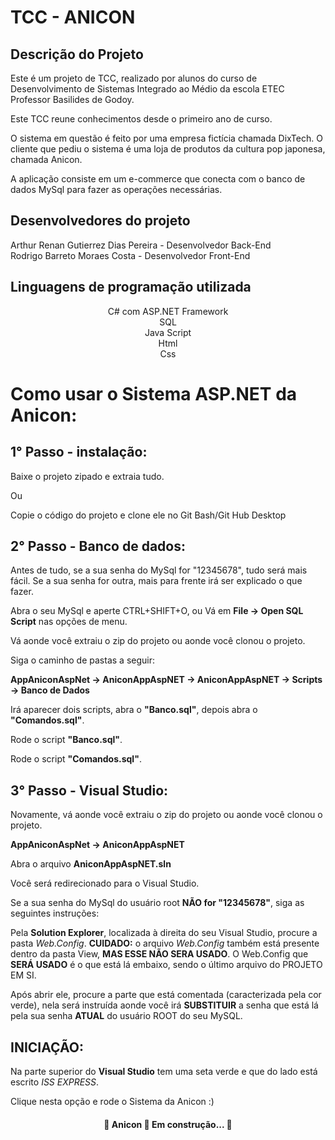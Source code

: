 # TCC - ANICON

## Descrição do Projeto
<p>Este é um projeto de TCC, realizado por alunos do curso de Desenvolvimento de Sistemas Integrado ao Médio da escola ETEC Professor Basilides de Godoy.</p>
<p>Este TCC reune conhecimentos desde o primeiro ano de curso.</p>
<p >O sistema em questão é feito por uma empresa fictícia chamada DixTech. O cliente que pediu o sistema é uma loja de produtos da cultura pop japonesa, chamada Anicon.</p>
<p>A aplicação consiste em um e-commerce que conecta com o banco de dados MySql para fazer as operações necessárias.</p>

## Desenvolvedores do projeto

Arthur Renan Gutierrez Dias Pereira - Desenvolvedor Back-End <br>
Rodrigo Barreto Moraes Costa - Desenvolvedor Front-End

## Linguagens de programação utilizada

<center>
C# com ASP.NET Framework <br>
SQL <br>
Java Script <br>
Html <br>
Css <br>
</center>

# Como usar o Sistema ASP.NET da Anicon:

## 1° Passo - instalação:

Baixe o projeto zipado e extraia tudo.

Ou

Copie o código do projeto e clone ele no Git Bash/Git Hub Desktop


## 2° Passo - Banco de dados:

Antes de tudo, se a sua senha do MySql for "12345678", tudo será mais fácil.
Se a sua senha for outra, mais para frente irá ser explicado o que fazer.

Abra o seu MySql e aperte CTRL+SHIFT+O, ou Vá em <b>File -> Open SQL Script</b> nas opções de menu.

Vá aonde você extraiu o zip do projeto ou aonde você clonou o projeto.

Siga o caminho de pastas a seguir:


<b>AppAniconAspNet -> AniconAppAspNET -> AniconAppAspNET -> Scripts -> Banco de Dados </b>

Irá aparecer dois scripts, abra o <b>"Banco.sql"</b>, depois abra o <b>"Comandos.sql"</b>.

Rode o script <b>"Banco.sql"</b>.

Rode o script <b>"Comandos.sql"</b>.


## 3° Passo - Visual Studio:

Novamente, vá aonde você extraiu o zip do projeto ou aonde você clonou o projeto.

<b>AppAniconAspNet -> AniconAppAspNET</b>

Abra o arquivo <b>AniconAppAspNET.sln</b>

Você será redirecionado para o Visual Studio.

Se a sua senha do MySql do usuário root <b>NÃO for "12345678"</b>, siga as seguintes instruções:

Pela <b>Solution Explorer</b>, localizada à direita do seu Visual Studio, procure a pasta <i>Web.Config</i>.
<B>CUIDADO:</b> o arquivo <i>Web.Config</i> também está presente dentro da pasta View, <b>MAS ESSE NÃO SERA USADO</b>.
O Web.Config que <b>SERÁ USADO</b> é o que está lá embaixo, sendo o último arquivo do PROJETO EM SI.

Após abrir ele, procure a parte que está comentada (caracterizada pela cor verde), nela será
instruída aonde você irá <b>SUBSTITUIR</b> a senha que está lá pela sua senha <b>ATUAL</b> do usuário ROOT do 
seu MySQL.


## INICIAÇÃO:

Na parte superior do <b>Visual Studio</b> tem uma seta verde e que do lado está escrito <i>ISS EXPRESS</i>.

Clique nesta opção e rode o Sistema da Anicon :)


<h4 align="center"> 
	🚧  Anicon 🚀 Em construção...  🚧
</h4>


